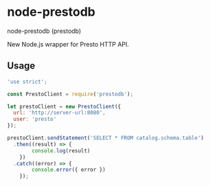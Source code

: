 # node-prestodb

node-prestodb (prestodb)

New Node.js wrapper for Presto HTTP API.

## Usage

```js
'use strict';

const PrestoClient = require('prestodb');

let prestoClient = new PrestoClient({
  url: 'http://server-url:8080',
  user: 'presto'
});

prestoClient.sendStatement('SELECT * FROM catalog.schema.table')
  .then((result) => {
		console.log(result)
	})
  .catch((error) => {
		console.error({ error })
	});

```
